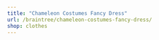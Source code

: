 ```yaml
---
title: "Chameleon Costumes Fancy Dress"
url: /braintree/chameleon-costumes-fancy-dress/
shop: clothes
---
```


